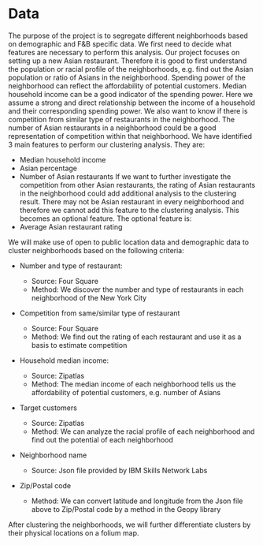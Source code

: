 # Data
The purpose of the project is to segregate different neighborhoods based on demographic and F&B specific data. We first need to decide what features are necessary to perform this analysis.
Our project focuses on setting up a new Asian restaurant. Therefore it is good to first understand the population or racial profile of the neighborhoods, e.g. find out the Asian population or ratio of Asians in the neighborhood. Spending power of the neighborhood can reflect the affordability of potential customers. Median household income can be a good indicator of the spending power. Here we assume a strong and direct relationship between the income of a household and their corresponding spending power. We also want to know if there is competition from similar type of restaurants in the neighborhood. The number of Asian restaurants in a neighborhood could be a good representation of competition within that neighborhood.
We have identified 3 main features to perform our clustering analysis. They are:
- Median household income
- Asian percentage
- Number of Asian restaurants
If we want to further investigate the competition from other Asian restaurants, the rating of Asian restaurants in the neighborhood could add additional analysis to the clustering result. There may not be Asian restaurant in every neighborhood and therefore we cannot add this feature to the clustering analysis. This becomes an optional feature. The optional feature is:
- Average Asian restaurant rating


We will make use of open to public location data and demographic data to cluster neighborhoods based on the following criteria:
- Number and type of restaurant:
  - Source: Four Square
  - Method: We discover the number and type of restaurants in each neighborhood of the New York City

- Competition from same/similar type of restaurant
  - Source: Four Square
  - Method: We find out the rating of each restaurant and use it as a basis to estimate competition

- Household median income:
  - Source: Zipatlas
  - Method: The median income of each neighborhood tells us the affordability of potential customers, e.g. number of Asians

- Target customers
  - Source: Zipatlas
  - Method: We can analyze the racial profile of each neighborhood and find out the potential of each neighborhood

- Neighborhood name
  - Source: Json file provided by IBM Skills Network Labs

- Zip/Postal code
  - Method: We can convert latitude and longitude from the Json file above to Zip/Postal code by a method in the Geopy library

After clustering the neighborhoods, we will further differentiate clusters by their physical locations on a folium map.
